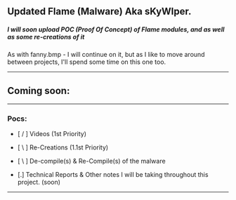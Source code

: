 

## Updated Flame (Malware) Aka sKyWIper.


##### I will soon upload POC (Proof Of Concept) of Flame modules, and as well as some re-creations of it
As with fanny.bmp - I will continue on it, but as I like to move around between projects, I'll spend some time on this one too.

---------------

## Coming soon:

---------------

### Pocs:

- [ / ] Videos (1st Priority)

- [ \ ] Re-Creations (1.1st Priority)

- [ \ ] De-compile(s) & Re-Compile(s) of the malware

- [.]  Technical Reports & Other notes I will be taking throughout this project. (soon)

---------------


